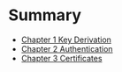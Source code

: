 # Summary

* [Chapter 1 Key Derivation](key_derivation.md)
* [Chapter 2 Authentication](authentication.md)
* [Chapter 3 Certificates](certificats.md)
